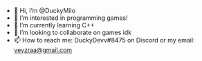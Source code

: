 - 👋 Hi, I’m @DuckyMilo
- 👀 I’m interested in programming games!
- 🌱 I’m currently learning C++
- 💞️ I’m looking to collaborate on games idk
- 📫 How to reach me: DuckyDevv#8475 on Discord or my email: veyzraa@gmail.com
